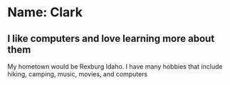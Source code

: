 # Name: Clark

## I like computers and love learning more about them

My hometown would be Rexburg Idaho. I have many hobbies that include hiking,
camping, music, movies, and computers
